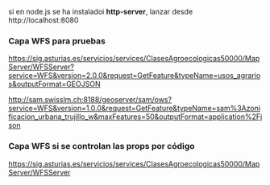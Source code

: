 si en node.js se ha instaladoi **http-server**, lanzar desde http://localhost:8080

### Capa WFS para pruebas
https://sig.asturias.es/servicios/services/ClasesAgroecologicas50000/MapServer/WFSServer?service=WFS&version=2.0.0&request=GetFeature&typeName=usos_agrarios&outputFormat=GEOJSON

http://sam.swisslm.ch:8188/geoserver/sam/ows?service=WFS&version=1.0.0&request=GetFeature&typeName=sam%3Azonificacion_urbana_trujillo_w&maxFeatures=50&outputFormat=application%2Fjson

### Capa WFS si se controlan las props por código
https://sig.asturias.es/servicios/services/ClasesAgroecologicas50000/MapServer/WFSServer